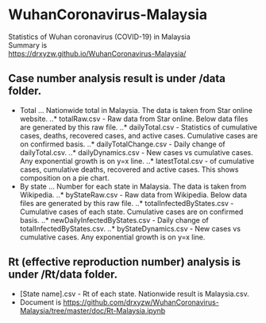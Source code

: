 # WuhanCoronavirus-Malaysia
Statistics of Wuhan coronavirus (COVID-19) in Malaysia  
Summary is  
https://drxyzw.github.io/WuhanCoronavirus-Malaysia/  
  
## Case number analysis result is under /data folder.   
* Total
... Nationwide total in Malaysia. The data is taken from Star online website.
..* totalRaw.csv - Raw data from Star online. Below data files are generated by this raw file.
..* dailyTotal.csv - Statistics of cumulative cases, deaths, recovered cases, and active cases. Cumulative cases are on confirmed basis.
..* dailyTotalChange.csv - Daily change of dailyTotal.csv.
..* dailyDynamics.csv - New cases vs cumulative cases. Any exponential growth is on y=x line.
..* latestTotal.csv - of cumulative cases, cumulative deaths, recovered and active cases. This shows composition on a pie chart.
* By state
... Number for each state in Malaysia. The data is taken from Wikipedia.
..* byStateRaw.csv - Raw data from Wikipedia. Below data files are generated by this raw file.
..* totalInfectedByStates.csv - Cumulative cases of each state. Cumulative cases are on confirmed basis.
..* newDailyInfectedByStates.csv - Daily change of totalInfectedByStates.csv.
..* byStateDynamics.csv - New cases vs cumulative cases. Any exponential growth is on y=x line.
## Rt (effective reproduction number) analysis is under /Rt/data folder.  
* [State name].csv - Rt of each state. Nationwide result is Malaysia.csv.
* Document is https://github.com/drxyzw/WuhanCoronavirus-Malaysia/tree/master/doc/Rt-Malaysia.ipynb


